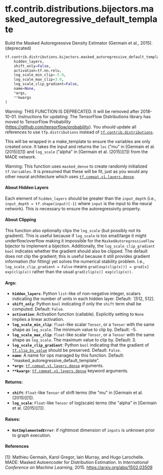 <div itemscope itemtype="http://developers.google.com/ReferenceObject">
<meta itemprop="name" content="tf.contrib.distributions.bijectors.masked_autoregressive_default_template" />
<meta itemprop="path" content="Stable" />
</div>

# tf.contrib.distributions.bijectors.masked_autoregressive_default_template

Build the Masked Autoregressive Density Estimator (Germain et al., 2015). (deprecated)

``` python
tf.contrib.distributions.bijectors.masked_autoregressive_default_template(
    hidden_layers,
    shift_only=False,
    activation=tf.nn.relu,
    log_scale_min_clip=-5.0,
    log_scale_max_clip=3.0,
    log_scale_clip_gradient=False,
    name=None,
    *args,
    **kwargs
)
```

<!-- Placeholder for "Used in" -->

Warning: THIS FUNCTION IS DEPRECATED. It will be removed after 2018-10-01.
Instructions for updating:
The TensorFlow Distributions library has moved to TensorFlow Probability (https://github.com/tensorflow/probability). You should update all references to use `tfp.distributions` instead of <a href="../../../../tf/contrib/distributions.md"><code>tf.contrib.distributions</code></a>.

This will be wrapped in a make_template to ensure the variables are only
created once. It takes the input and returns the `loc` ("mu" in [Germain et
al. (2015)][1]) and `log_scale` ("alpha" in [Germain et al. (2015)][1]) from
the MADE network.

Warning: This function uses `masked_dense` to create randomly initialized
`tf.Variables`. It is presumed that these will be fit, just as you would any
other neural architecture which uses <a href="../../../../tf/layers/dense.md"><code>tf.compat.v1.layers.dense</code></a>.

#### About Hidden Layers

Each element of `hidden_layers` should be greater than the `input_depth`
(i.e., `input_depth = tf.shape(input)[-1]` where `input` is the input to the
neural network). This is necessary to ensure the autoregressivity property.

#### About Clipping

This function also optionally clips the `log_scale` (but possibly not its
gradient). This is useful because if `log_scale` is too small/large it might
underflow/overflow making it impossible for the `MaskedAutoregressiveFlow`
bijector to implement a bijection. Additionally, the `log_scale_clip_gradient`
`bool` indicates whether the gradient should also be clipped. The default does
not clip the gradient; this is useful because it still provides gradient
information (for fitting) yet solves the numerical stability problem. I.e.,
`log_scale_clip_gradient = False` means
`grad[exp(clip(x))] = grad[x] exp(clip(x))` rather than the usual
`grad[clip(x)] exp(clip(x))`.

#### Args:


* <b>`hidden_layers`</b>: Python `list`-like of non-negative integer, scalars
  indicating the number of units in each hidden layer. Default: `[512, 512].
* <b>`shift_only`</b>: Python `bool` indicating if only the `shift` term shall be
  computed. Default: `False`.
* <b>`activation`</b>: Activation function (callable). Explicitly setting to `None`
  implies a linear activation.
* <b>`log_scale_min_clip`</b>: `float`-like scalar `Tensor`, or a `Tensor` with the
  same shape as `log_scale`. The minimum value to clip by. Default: -5.
* <b>`log_scale_max_clip`</b>: `float`-like scalar `Tensor`, or a `Tensor` with the
  same shape as `log_scale`. The maximum value to clip by. Default: 3.
* <b>`log_scale_clip_gradient`</b>: Python `bool` indicating that the gradient of
  <a href="../../../../tf/clip_by_value.md"><code>tf.clip_by_value</code></a> should be preserved. Default: `False`.
* <b>`name`</b>: A name for ops managed by this function. Default:
  "masked_autoregressive_default_template".
* <b>`*args`</b>: <a href="../../../../tf/layers/dense.md"><code>tf.compat.v1.layers.dense</code></a> arguments.
* <b>`**kwargs`</b>: <a href="../../../../tf/layers/dense.md"><code>tf.compat.v1.layers.dense</code></a> keyword arguments.


#### Returns:


* <b>`shift`</b>: `Float`-like `Tensor` of shift terms (the "mu" in
  [Germain et al.  (2015)][1]).
* <b>`log_scale`</b>: `Float`-like `Tensor` of log(scale) terms (the "alpha" in
  [Germain et al. (2015)][1]).


#### Raises:


* <b>`NotImplementedError`</b>: if rightmost dimension of `inputs` is unknown prior to
  graph execution.

#### References

[1]: Mathieu Germain, Karol Gregor, Iain Murray, and Hugo Larochelle. MADE:
     Masked Autoencoder for Distribution Estimation. In _International
     Conference on Machine Learning_, 2015. https://arxiv.org/abs/1502.03509